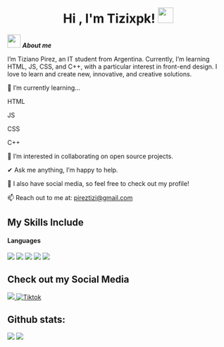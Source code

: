 <h1 align="center"><b>Hi , I'm Tizixpk! </b><img src="https://media.giphy.com/media/hvRJCLFzcasrR4ia7z/giphy.gif" width="35"></h1>
<!-- relleno -->

<img src="https://komarev.com/ghpvc/?username=tizixpk&label=Profile%20views&color=0e75b6&style=flat" width="30px">&nbsp;***About me***
<!-- relleno -->

I’m Tiziano Pirez, an IT student from Argentina. Currently, I’m learning HTML, JS, CSS, and C++, with a particular interest in front-end design. I love to learn and create new, innovative, and creative solutions.

<!-- relleno -->
🌱 I’m currently learning...

HTML

JS

CSS

C++

👯 I’m interested in collaborating on open source projects.

✔ Ask me anything, I’m happy to help.

👾 I also have social media, so feel free to check out my profile!

📫 Reach out to me at: <a href="mailto:pireztizi@gmail.com">pireztizi@gmail.com</a>

<!-- relleno -->

## My Skills Include

<!-- relleno -->

<h4> Languages </h4>
<span> 
  <img src="https://img.shields.io/badge/HTML5-E34F26?style=for-the-badge&logo=html5&logoColor=white">
  <img src="https://img.shields.io/badge/CSS3-1572B6?style=for-the-badge&logo=css3&logoColor=white">
  <img src="https://img.shields.io/badge/JavaScript-F7DF1E?style=for-the-badge&logo=javascript&logoColor=black">
  <img src="https://img.shields.io/badge/C-00599C?style=for-the-badge&logo=c&logoColor=white">
  <img src= "https://img.shields.io/badge/-Arduino-00979D?style=for-the-badge&logo=Arduino&logoColor=white">

  </span>
  
## Check out my Social Media

<a href= "https://www.instagram.com/tizixpk/?hl=es">
    <img src="https://img.shields.io/badge/Instagram-%23E4405F.svg?style=for-the-badge&logo=Instagram&logoColor=white">
</a>
<a href="https://www.tiktok.com/@tizixpk" >
  <img src="https://img.shields.io/badge/TikTok-%23000000.svg?style=for-the-badge&logo=TikTok&logoColor=white" alt="Tiktok">
</a>

<h2>Github stats:</h2> 

[![](https://github-readme-stats.vercel.app/api?username=valentinawerle&show_icons=true&theme=tokyonight&hide_border=true&locale=en)](https://github.com/valentinawerle)
[![](https://github-readme-streak-stats.herokuapp.com/?user=valentinawerle&theme=material-palenight)](https://github.com/valentinawerle)
</div>
  
